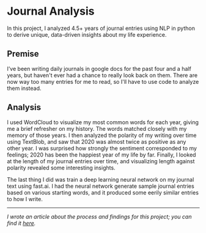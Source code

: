 # Journal Analysis
In this project, I analyzed 4.5+ years of journal entries using NLP in python to derive unique, data-driven insights about my life experience.

## Premise
I’ve been writing daily journals in google docs for the past four and a half years, but haven't ever had a chance to really look back on them. There are now way too many entries for me to read, so I'll have to use code to analyze them instead.

## Analysis
I used WordCloud to visualize my most common words for each year, giving me a brief refresher on my history. The words matched closely with my memory of those years. I then analyzed the polarity of my writing over time using TextBlob, and saw that 2020 was almost twice as positive as any other year. I was surprised how strongly the sentiment corresponded to my feelings; 2020 has been the happiest year of my life by far. Finally, I looked at the length of my journal entries over time, and visualizing length against polarity revealed some interesting insights.

The last thing I did was train a deep learning neural network on my journal text using fast.ai. I had the neural network generate sample journal entries based on various starting words, and it produced some eerily similar entries to how I write.

***

*I wrote an article about the process and findings for this project; you can find it [here](https://towardsdatascience.com/exploring-4-5-years-of-journal-entries-with-nlp-589de6130c2d).*
